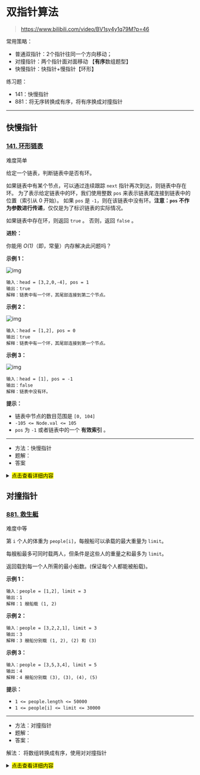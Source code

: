 # 双指针算法

> https://www.bilibili.com/video/BV1sy4y1q79M?p=46

常用策略：

- 普通双指针：2个指针往同一个方向移动；
- 对撞指针：两个指针面对面移动 【**有序**数组题型】
- 快慢指针：快指针+慢指针【环形】

练习题：

- 141：快慢指针
- 881：将无序转换成有序，将有序换成对撞指针

----

## 快慢指针

### [141. 环形链表](https://leetcode-cn.com/problems/linked-list-cycle/)

难度简单

给定一个链表，判断链表中是否有环。

如果链表中有某个节点，可以通过连续跟踪 `next` 指针再次到达，则链表中存在环。 为了表示给定链表中的环，我们使用整数 `pos` 来表示链表尾连接到链表中的位置（索引从 0 开始）。 如果 `pos` 是 `-1`，则在该链表中没有环。**注意：`pos` 不作为参数进行传递**，仅仅是为了标识链表的实际情况。

如果链表中存在环，则返回 `true` 。 否则，返回 `false` 。

 

**进阶：**

你能用 *O(1)*（即，常量）内存解决此问题吗？

 

**示例 1：**

![img](https://assets.leetcode-cn.com/aliyun-lc-upload/uploads/2018/12/07/circularlinkedlist.png)

```
输入：head = [3,2,0,-4], pos = 1
输出：true
解释：链表中有一个环，其尾部连接到第二个节点。
```

**示例 2：**

![img](https://assets.leetcode-cn.com/aliyun-lc-upload/uploads/2018/12/07/circularlinkedlist_test2.png)

```
输入：head = [1,2], pos = 0
输出：true
解释：链表中有一个环，其尾部连接到第一个节点。
```

**示例 3：**

![img](https://assets.leetcode-cn.com/aliyun-lc-upload/uploads/2018/12/07/circularlinkedlist_test3.png)

```
输入：head = [1], pos = -1
输出：false
解释：链表中没有环。
```

 

**提示：**

- 链表中节点的数目范围是 `[0, 104]`
- `-105 <= Node.val <= 105`
- `pos` 为 `-1` 或者链表中的一个 **有效索引** 。

---

- 方法：快慢指针
- 题解：
- 答案

<details>
  <summary>
      <mark><font>点击查看详细内容</font></mark></summary>

```js
    /**
     * @param {ListNode} head
     * @return {boolean}
     */
    var hasCycle = function(head) {
        if (!head) return false
        let slow = head, fast = head;
        while(fast && fast.next) {
            slow = slow.next
            fast = fast.next.next
            if (slow === fast) {
                return true
            }
        }
      return false
    };
```
</details>







## 对撞指针

### [881. 救生艇](https://leetcode-cn.com/problems/boats-to-save-people/)

难度中等

第 `i` 个人的体重为 `people[i]`，每艘船可以承载的最大重量为 `limit`。

每艘船最多可同时载两人，但条件是这些人的重量之和最多为 `limit`。

返回载到每一个人所需的最小船数。(保证每个人都能被船载)。

 

**示例 1：**

```
输入：people = [1,2], limit = 3
输出：1
解释：1 艘船载 (1, 2)
```

**示例 2：**

```
输入：people = [3,2,2,1], limit = 3
输出：3
解释：3 艘船分别载 (1, 2), (2) 和 (3)
```

**示例 3：**

```
输入：people = [3,5,3,4], limit = 5
输出：4
解释：4 艘船分别载 (3), (3), (4), (5)
```

**提示：**

- `1 <= people.length <= 50000`
- `1 <= people[i] <= limit <= 30000`

---

- 方法：对撞指针
- 题解：
- 答案：

解法： 将数组转换成有序，使用对对撞指针


<details>
  <summary>
      <mark><font>点击查看详细内容</font></mark></summary>

```js
/**
 * @param {number[]} people
 * @param {number} limit
 * @return {number}
 */
var numRescueBoats = function(people, limit) {
   if (!people || !people.length) return 0
    const arr = people.sort((a, b) => a - b)
    let left = 0, right = people.length - 1;
    let res = 0
    while(left <= right) {
        if (people[left] + people[right] <= limit) {
            left ++
        }
        right --
        res ++
    }
    return res
};
```
</details>